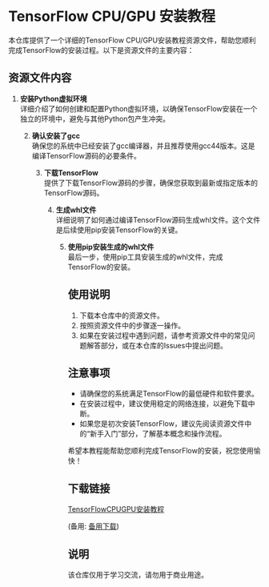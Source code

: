 # TensorFlow CPU/GPU 安装教程

本仓库提供了一个详细的TensorFlow CPU/GPU安装教程资源文件，帮助您顺利完成TensorFlow的安装过程。以下是资源文件的主要内容：

## 资源文件内容

1. **安装Python虚拟环境**  
   详细介绍了如何创建和配置Python虚拟环境，以确保TensorFlow安装在一个独立的环境中，避免与其他Python包产生冲突。

   2. **确认安装了gcc**  
      确保您的系统中已经安装了gcc编译器，并且推荐使用gcc44版本。这是编译TensorFlow源码的必要条件。

      3. **下载TensorFlow**  
         提供了下载TensorFlow源码的步骤，确保您获取到最新或指定版本的TensorFlow源码。

         4. **生成whl文件**  
            详细说明了如何通过编译TensorFlow源码生成whl文件。这个文件是后续使用pip安装TensorFlow的关键。

            5. **使用pip安装生成的whl文件**  
               最后一步，使用pip工具安装生成的whl文件，完成TensorFlow的安装。

               ## 使用说明

               1. 下载本仓库中的资源文件。
               2. 按照资源文件中的步骤逐一操作。
               3. 如果在安装过程中遇到问题，请参考资源文件中的常见问题解答部分，或在本仓库的Issues中提出问题。

               ## 注意事项

               - 请确保您的系统满足TensorFlow的最低硬件和软件要求。
               - 在安装过程中，建议使用稳定的网络连接，以避免下载中断。
               - 如果您是初次安装TensorFlow，建议先阅读资源文件中的“新手入门”部分，了解基本概念和操作流程。

               希望本教程能帮助您顺利完成TensorFlow的安装，祝您使用愉快！

               ## 下载链接
               [TensorFlowCPUGPU安装教程](https://pan.quark.cn/s/21f093f6ef96) 

               (备用: [备用下载](https://pan.baidu.com/s/1nhUZ1Z8dbYaYkZEuvXyIFw?pwd=1234))

               ## 说明

               该仓库仅用于学习交流，请勿用于商业用途。
